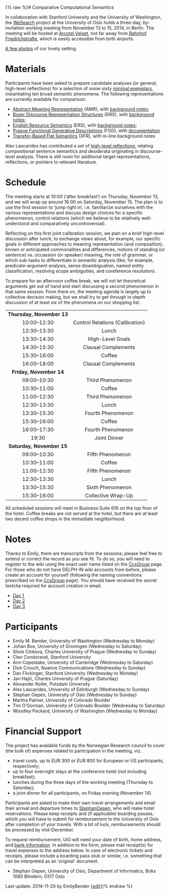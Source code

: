 {% raw %}# Comparative Computational Semantics

In collaboration with Stanford University and the University of
Washington, the [WeSearch](../WeSearch) project at the University of Oslo
holds a three-day, by-invitation working meeting from November 13 to 15,
2014, in Berlin. The meeting will be hosted at [Arcotel
Velvet](http://www.arcotelhotels.com/en/velvet_hotel_berlin/), not far
away from [Bahnhof
Friedrichstraße](http://www.s-bahn-berlin.de/fahrplanundnetz/bahnhof/Friedrichstrasse/59),
which is easily accessible from both airports.

[A few photos](http://erbonzo.smugmug.com/Travel/CCS-Berlin/) of our
lovely setting.

# Materials

Participants have been asked to prepare candidate analyses (or general,
high-level reflections) for a selection of some sixty [minimal
exemplars](http://svn.emmtee.net/trunk/uio/wesearch/ccs/berlin.txt),
instantiating ten broad semantic phenomena. The following
representations are currently available for comparison:

- [Abstract Meaning
Representation](http://svn.emmtee.net/trunk/uio/wesearch/ccs/amr/all.amr)
(AMR), with [background
notes](http://svn.emmtee.net/trunk/uio/wesearch/ccs/amr/notes.pdf);
- [Boxer Discourse Representation
Structures](http://svn.emmtee.net/trunk/uio/wesearch/ccs/drs) (DRS),
with [background
notes](http://svn.emmtee.net/trunk/uio/wesearch/ccs/drs/notes.pdf);
- [English Resource
Semantics](http://svn.emmtee.net/trunk/uio/wesearch/ccs/erg/mrs.pdf)
(ERS), with [background
notes](http://moin.delph-in.net/ErgSemantics/Ccs);
- [Prague Functional Generative
Descriptions](http://svn.emmtee.net/trunk/uio/wesearch/ccs/fgd/fgd.pdf)
(FGD), with
[documentation](http://ufal.mff.cuni.cz/functional-generative-description)
- [Transfer-Based Flat
Semantics](http://svn.emmtee.net/trunk/uio/wesearch/ccs/xfr.txt)
(XFR), with in-line background notes

Alex Lascarides has contributed a set of [high-level
reflections](http://svn.emmtee.net/trunk/uio/wesearch/ccs/lascarides.pdf),
relating compositional sentence semantics and desiderata originating in
discourse-level analysis. There is still room for additional target
representations, reflections, or pointers to relevant literature.

# Schedule

The meeting starts at 10:00 (‘after breakfast’) on Thursday, November
13, and we will wrap up around 16:00 on Saturday, November 15. The plan
is to use the first session to ‘jump right in’, i.e. familiarize
ourselves with the various representations and discuss design choices
for a specific phenomenon, control relations (which we believe to be
relatively well-understood and comparatively uncontroversial).

Reflecting on this first joint calibration session, we plan on a brief
high-level discussion after lunch, to exchange views about, for example,
our specific goals in different approaches to meaning representation
(and composition), known or anticipated commonalities and differences,
notions of standing (or sentence) vs. occassion (or speaker) meaning,
the role of grammar, or which sub-tasks to differentiate in semantic
analysis (like, for example, predicate–argument analysis, sense
disambiguation, named entity classification, resolving scope
ambiguities, and coreference resolution).

To prepare for an afternoon coffee break, we will not let theoretical
arguments get out of hand and start discussing a second phenomenon in
that same session. From there on, the meeting agenda is largely up to
collective decision making, but we shall try to get through in-depth
discussion of at least six of the phenomena on our shopping list.

|                           |                                 |
|:-------------------------:|:-------------------------------:|
| **Thursday, November 13** |                                 |
|        10:00–12:30        | Control Relations (Calibration) |
|        12:30–13:30        |              Lunch              |
|        13:30–14:30        |        High-Level Goals         |
|        14:30–15:30        |       Clausal Complements       |
|        15:30–16:00        |             Coffee              |
|        16:00–18:00        |       Clausal Complements       |
|  **Friday, November 14**  |                                 |
|        09:00–10:30        |        Third Phenomenon         |
|        10:30–11:00        |             Coffee              |
|        11:00–12:30        |        Third Phenomenon         |
|        12:30–13:30        |              Lunch              |
|        13:30–15:30        |        Fourth Phenomenon        |
|        15:30–16:00        |             Coffee              |
|        16:00–17:30        |        Fourth Phenomenon        |
|           19:30           |          Joint Dinner           |
| **Saturday, November 15** |                                 |
|        09:00–10:30        |        Fifth Phenomenon         |
|        10:30–11:00        |             Coffee              |
|        11:00–12:30        |        Fifth Phenomenon         |
|        12:30–13:30        |              Lunch              |
|        13:30–15:30        |        Sixth Phenomenon         |
|        15:30–16:00        |       Collective Wrap-Up        |

All scheduled sessions will meet in Business Suite 616 on the top floor
of the hotel. Coffee breaks are not served at the hotel, but there are
at least two decent coffee shops in the immediate neighborhood.

# Notes

Thanks to Emily, there are transcripts from the sessions; please feel
free to extend or correct the record as you see fit. To do so, you will
need to register to the wiki using the exact user name listed on the
[CcsGroup](../CcsGroup) page. For those who do not have DELPH-IN wiki
accounts from before, please create an account for yourself (following
the naming conventions prescribed on the [CcsGroup](../CcsGroup) page). You
should have received the secret textcha required for account creation in
email.

- [Day 1](../WeSearch_CcsDayOne)
- [Day 2](../WeSearch_CcsDayTwo)
- [Day 3](../WeSearch_CcsDayThree)

# Participants

- Emily M. Bender, University of Washington (Wednesday to Monday)
- Johan Bos, University of Groningen (Wednesday to Saturday)
- Silvie Cinkova, Charles University of Prague (Wednesday to Sunday)
- Cleo Condoravdi, Stanford University
- Ann Copestake, University of Cambridge (Wednesday to Saturday)
- Dick Crouch, Nuance Communications (Wednesday to Sunday)
- Dan Flickinger, Stanford University (Wednesday to Monday)
- Jan Hajič, Charles University of Prague (Saturday)
- Alexander Koller, Potsdam University
- Alex Lascarides, University of Edinburgh (Wednesday to Sunday)
- Stephan Oepen, University of Oslo (Wednesday to Sunday)
- Martha Palmer, University of Colorado Boulder
- Tim O'Gorman, University of Colorado Boulder (Wednesday to Saturday)
- Woodley Packard, University of Washington (Wednesday to Monday)

# Financial Support

The project has available funds by the Norwegian Research council to
cover (the bulk of) expenses related to participation in the meeting,
viz.

- travel costs, up to EUR 300 or EUR 800 for European or US
participants, respectively;
- up to four overnight stays at the conference hotel (not including
breakfast);
- lunches during the three days of the working meeting (Thursday to
Saturday);
- a joint dinner for all participants, on Friday evening (November
14).

Participants are asked to make their own travel arrangements and email
their arrival and departure times to [StephanOepen](https://blog.inductorsoftware.com/docsproto/summits/StephanOepen), who
will make hotel reservations. Please keep receipts and (if applicable)
boarding passes, which you will have to submit for reimbursement to the
University of Oslo after completion of your travels. With a bit of luck,
reimbursements should be processed by mid-December.

To request reimbursement, UiO will need your date of birth, home
address, and [bank
information](http://www.uio.no/for-ansatte/skjema/opa/vedlegg-utland.odt).
In addition to the form, please mail receipt(s) for travel expenses to
the address below. In case of electronic tickets and receipts, please
include a boarding pass stub or similar, i.e. something that can be
interpreted as an ‘original’ document.

- Stephan Oepen, University of Oslo, Department of Informatics, Boks
1080 Blindern, 0317 Oslo

Last update: 2014-11-20 by EmilyBender [[edit](https://github.com/delph-in/docs/wiki/WeSearch_Ccs/_edit)]{% endraw %}